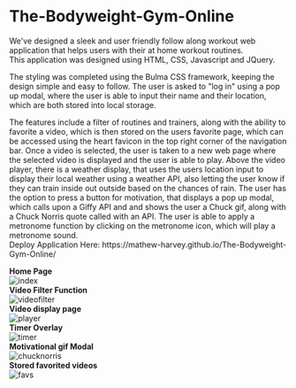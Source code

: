 # The-Bodyweight-Gym-Online
We've designed a sleek and user friendly follow along workout web application that helps users with their at home workout routines. 
<br />
This application was designed using HTML, CSS, Javascript and JQuery.
<br />
<p>
The styling was completed using the Bulma CSS framework, keeping the design simple and easy to follow. The user is asked to "log in" using a pop up modal, where the user is able to input their name and their location, which are both stored into local storage.
  </p>
  <p>
  The features include a filter of routines and trainers, along with the ability to favorite a video, which is then stored on the users favorite page, which can be accessed using the heart favicon in the top right corner of the navigation bar. Once a video is selected, the user is taken to a new web page where the selected video is displayed and the user is able to play. Above the video player, there is a weather display, that uses the users location input to display their local weather using a weather API, also letting the user know if they can train inside out outside based on the chances of rain. The user has the option to press a button for motivation, that displays a pop up modal, which calls upon a Giffy API and and shows the user a Chuck gif, along with a Chuck Norris quote called with an API. The user is able to apply a metronome function by clicking on the metronome icon, which will play a metronome sound.
<br /> 
Deploy Application Here: https://mathew-harvey.github.io/The-Bodyweight-Gym-Online/
<br /> 
 
 <strong>Home Page</strong>
<br /> 
![index](https://user-images.githubusercontent.com/62285850/95646663-8045e500-0afd-11eb-87c6-e2f16b0de9f8.JPG)
<br /> 
<strong>Video Filter Function</strong>
 <br />
![videofilter](https://user-images.githubusercontent.com/62285850/95646666-89cf4d00-0afd-11eb-8154-9233da14e0d8.JPG)
<br /> 
<strong>Video display page</strong>
<br /> 
![player](https://user-images.githubusercontent.com/62285850/95646669-8fc52e00-0afd-11eb-8d23-a41cddfba640.JPG)
<br> 
<strong>Timer Overlay</strong>
<br />
![timer](https://user-images.githubusercontent.com/62285850/95646675-98b5ff80-0afd-11eb-8486-b783c3f7ac8a.JPG)
<br> 
<strong>Motivational gif Modal</strong>
<br /> 
![chucknorris](https://user-images.githubusercontent.com/62285850/95646678-9e134a00-0afd-11eb-89ec-6f7fae77f0ce.JPG)
<br /> 
<strong>Stored favorited videos</strong>
<br /> 
![favs](https://user-images.githubusercontent.com/62285850/95646680-a10e3a80-0afd-11eb-9e42-40b819ff654f.JPG)
